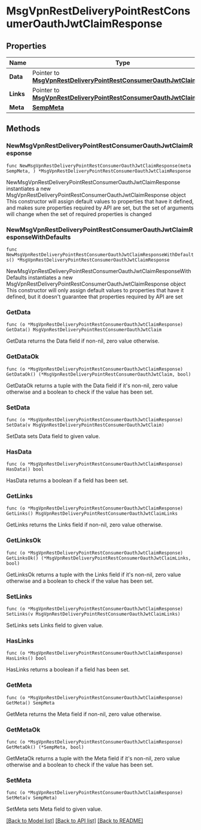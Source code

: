 # MsgVpnRestDeliveryPointRestConsumerOauthJwtClaimResponse

## Properties

Name | Type | Description | Notes
------------ | ------------- | ------------- | -------------
**Data** | Pointer to [**MsgVpnRestDeliveryPointRestConsumerOauthJwtClaim**](MsgVpnRestDeliveryPointRestConsumerOauthJwtClaim.md) |  | [optional] 
**Links** | Pointer to [**MsgVpnRestDeliveryPointRestConsumerOauthJwtClaimLinks**](MsgVpnRestDeliveryPointRestConsumerOauthJwtClaimLinks.md) |  | [optional] 
**Meta** | [**SempMeta**](SempMeta.md) |  | 

## Methods

### NewMsgVpnRestDeliveryPointRestConsumerOauthJwtClaimResponse

`func NewMsgVpnRestDeliveryPointRestConsumerOauthJwtClaimResponse(meta SempMeta, ) *MsgVpnRestDeliveryPointRestConsumerOauthJwtClaimResponse`

NewMsgVpnRestDeliveryPointRestConsumerOauthJwtClaimResponse instantiates a new MsgVpnRestDeliveryPointRestConsumerOauthJwtClaimResponse object
This constructor will assign default values to properties that have it defined,
and makes sure properties required by API are set, but the set of arguments
will change when the set of required properties is changed

### NewMsgVpnRestDeliveryPointRestConsumerOauthJwtClaimResponseWithDefaults

`func NewMsgVpnRestDeliveryPointRestConsumerOauthJwtClaimResponseWithDefaults() *MsgVpnRestDeliveryPointRestConsumerOauthJwtClaimResponse`

NewMsgVpnRestDeliveryPointRestConsumerOauthJwtClaimResponseWithDefaults instantiates a new MsgVpnRestDeliveryPointRestConsumerOauthJwtClaimResponse object
This constructor will only assign default values to properties that have it defined,
but it doesn't guarantee that properties required by API are set

### GetData

`func (o *MsgVpnRestDeliveryPointRestConsumerOauthJwtClaimResponse) GetData() MsgVpnRestDeliveryPointRestConsumerOauthJwtClaim`

GetData returns the Data field if non-nil, zero value otherwise.

### GetDataOk

`func (o *MsgVpnRestDeliveryPointRestConsumerOauthJwtClaimResponse) GetDataOk() (*MsgVpnRestDeliveryPointRestConsumerOauthJwtClaim, bool)`

GetDataOk returns a tuple with the Data field if it's non-nil, zero value otherwise
and a boolean to check if the value has been set.

### SetData

`func (o *MsgVpnRestDeliveryPointRestConsumerOauthJwtClaimResponse) SetData(v MsgVpnRestDeliveryPointRestConsumerOauthJwtClaim)`

SetData sets Data field to given value.

### HasData

`func (o *MsgVpnRestDeliveryPointRestConsumerOauthJwtClaimResponse) HasData() bool`

HasData returns a boolean if a field has been set.

### GetLinks

`func (o *MsgVpnRestDeliveryPointRestConsumerOauthJwtClaimResponse) GetLinks() MsgVpnRestDeliveryPointRestConsumerOauthJwtClaimLinks`

GetLinks returns the Links field if non-nil, zero value otherwise.

### GetLinksOk

`func (o *MsgVpnRestDeliveryPointRestConsumerOauthJwtClaimResponse) GetLinksOk() (*MsgVpnRestDeliveryPointRestConsumerOauthJwtClaimLinks, bool)`

GetLinksOk returns a tuple with the Links field if it's non-nil, zero value otherwise
and a boolean to check if the value has been set.

### SetLinks

`func (o *MsgVpnRestDeliveryPointRestConsumerOauthJwtClaimResponse) SetLinks(v MsgVpnRestDeliveryPointRestConsumerOauthJwtClaimLinks)`

SetLinks sets Links field to given value.

### HasLinks

`func (o *MsgVpnRestDeliveryPointRestConsumerOauthJwtClaimResponse) HasLinks() bool`

HasLinks returns a boolean if a field has been set.

### GetMeta

`func (o *MsgVpnRestDeliveryPointRestConsumerOauthJwtClaimResponse) GetMeta() SempMeta`

GetMeta returns the Meta field if non-nil, zero value otherwise.

### GetMetaOk

`func (o *MsgVpnRestDeliveryPointRestConsumerOauthJwtClaimResponse) GetMetaOk() (*SempMeta, bool)`

GetMetaOk returns a tuple with the Meta field if it's non-nil, zero value otherwise
and a boolean to check if the value has been set.

### SetMeta

`func (o *MsgVpnRestDeliveryPointRestConsumerOauthJwtClaimResponse) SetMeta(v SempMeta)`

SetMeta sets Meta field to given value.



[[Back to Model list]](../README.md#documentation-for-models) [[Back to API list]](../README.md#documentation-for-api-endpoints) [[Back to README]](../README.md)


